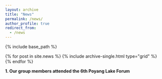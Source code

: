 ```yaml
---
layout: archive
title: "News"
permalink: /news/
author_profile: true
redirect_from:
  - /news
---
```


{% include base_path %}

{% for post in site.news %}
  {% include archive-single.html type="grid" %}
{% endfor %}

**1. Our group members attended the 6th Poyang Lake Forum**
